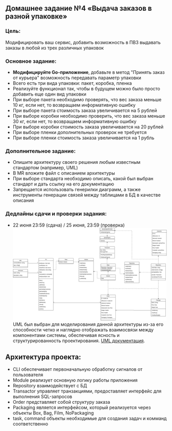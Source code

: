 ## Домашнее задание №4 «Выдача заказов в разной упаковке»
### Цель:

Модифицировать ваш сервис, добавить возможность в ПВЗ выдавать заказы в любой из трех различных упаковок

### Основное задание:

- **Модифицируйте Go-приложение**, добавьте в метод "Принять заказ от курьера" возможность передавать параметр упаковки
- Всего есть три вида упаковки: пакет, коробка, пленка
- Реализуйте функционал так, чтобы в будущем можно было просто добавить еще один вид упаковки
- При выборе пакета необходимо проверять, что вес заказа меньше 10 кг, если нет, то возвращаем информативную ошибку
- При выборе пакета стоимость заказа увеличивается на 5 рублей
- При выборе коробки необходимо проверить, что вес заказа меньше 30 кг, если нет, то возвращаем информативную ошибку
- При выборе коробки стоимость заказа увеличивается на 20 рублей
- При выборе пленки дополнительных проверок не требуется
- При выборе пленки стоимость заказа увеличивается на 1 рубль

### Дополнительное задание:

- Опишите архитектуру своего решения любым известным стандартом (например, UML)
- В MR вложите файл с описанием архитектуры
- При выборе стандарта необходимо описать, какой был выбран стандарт и дать ссылку на его документацию
- Запрещается использовать генерилки диаграмм, а также инструменты генерации связей между таблицами в БД в качестве описания 

### Дедлайны сдачи и проверки задания: 
- 22 июня 23:59 (сдача) / 25 июня, 23:59 (проверка)
![alt text](image-1.png)
UML был выбран для моделирования данной архитектуры из-за его способности четко и наглядно отображать взаимосвязи между компонентами системы, обеспечивая ясность и структурированность проектирования. 
[UML документация](https://www.omg.org/spec/UML/).
## Архитектура проекта:
* CLI обеспечивает первоначальную обработку сигналов от пользователя
* Module реализует основную логику работы приложения
* Repository взаимодействует с БД
* Transactor управляет транзакциями, предоставляет интерфейс для выполнения SQL-запросов
* Order представляет собой структуру заказа
* Packaging является интерфейсом, который реализуется через объекты Box, Bag, Film, NoPackaging
* task, command объекты необходимые для создания задач и комманд соответственно